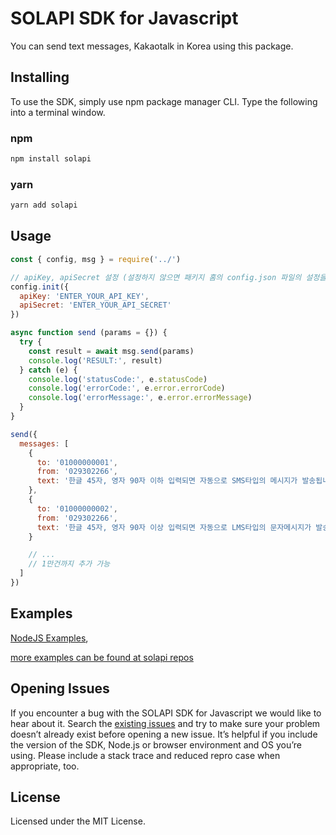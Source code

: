 # SOLAPI SDK for Javascript
You can send text messages, Kakaotalk in Korea using this package.

## Installing
To use the SDK, simply use npm package manager CLI. Type the following into a terminal window.

### npm
```bash
npm install solapi
```
### yarn
```bash
yarn add solapi
```

## Usage

```javascript
const { config, msg } = require('../')

// apiKey, apiSecret 설정 (설정하지 않으면 패키지 홈의 config.json 파일의 설정을 참고합니다.)
config.init({
  apiKey: 'ENTER_YOUR_API_KEY',
  apiSecret: 'ENTER_YOUR_API_SECRET'
})

async function send (params = {}) {
  try {
    const result = await msg.send(params)
    console.log('RESULT:', result)
  } catch (e) {
    console.log('statusCode:', e.statusCode)
    console.log('errorCode:', e.error.errorCode)
    console.log('errorMessage:', e.error.errorMessage)
  }
}

send({
  messages: [
    {
      to: '01000000001',
      from: '029302266',
      text: '한글 45자, 영자 90자 이하 입력되면 자동으로 SMS타입의 메시지가 발송됩니다.'
    },
    {
      to: '01000000002',
      from: '029302266',
      text: '한글 45자, 영자 90자 이상 입력되면 자동으로 LMS타입의 문자메시지가 발송됩니다. 0123456789 ABCDEFGHIJKLMNOPQRSTUVWXYZ'
    }

    // ...
    // 1만건까지 추가 가능
  ]
})
```

## Examples

[NodeJS Examples](https://github.com/solapi/solapi-sdk-js-v4/tree/master/examples), 

[more examples can be found at solapi repos](https://github.com/solapi)
## Opening Issues

If you encounter a bug with the SOLAPI SDK for Javascript we would like to hear about it. Search the [existing issues](https://github.com/solapi/solapi-sdk-js-v4/issues) and try to make sure your problem doesn’t already exist before opening a new issue. It’s helpful if you include the version of the SDK, Node.js or browser environment and OS you’re using. Please include a stack trace and reduced repro case when appropriate, too.

## License

Licensed under the MIT License.
